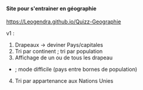 #### Site pour s'entrainer en géographie
https://Leogendra.github.io/Quizz-Geographie

v1 :
1. Drapeaux -> deviner Pays/capitales
2. Tri par continent ; tri par population
3. Affichage de un ou de tous les drapeau 
- ; mode difficile (pays entre bornes de population)
4. Tri par appartenance aux Nations Unies
